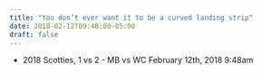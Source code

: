 ```yaml
---
title: "You don’t ever want it to be a curved landing strip"
date: 2018-02-12T09:48:00-05:00
draft: false
---
```

- 2018 Scotties, 1 vs 2 - MB vs WC February 12th, 2018 9:48am
